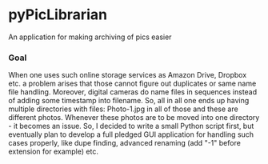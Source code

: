# pyPicLibrarian
An application for making archiving of pics easier

### Goal
When one uses such online storage services as Amazon Drive, Dropbox etc. a problem arises that those cannot figure out duplicates or same name file handling. Moreover, digital cameras do name files in sequences instead of adding some timestamp into filename. So, all in all one ends up having multiple directories with files: Photo-1.jpg in all of those and these are different photos. Whenever these photos are to be moved into one directory - it becomes an issue.
So, I decided to write a small Python script first, but eventually plan to develop a full pledged GUI application for handling such cases properly, like dupe finding, advanced renaming (add "-1" before extension for example) etc.
